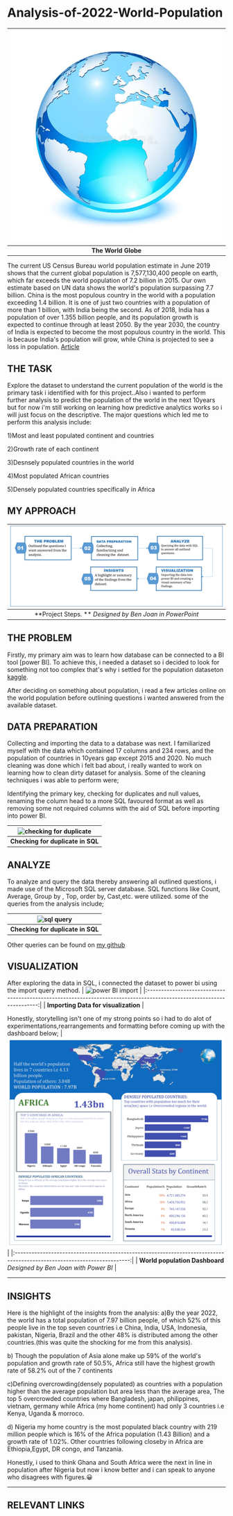 # **Analysis-of-2022-World-Population**
| ![The Globe](https://github.com/Ben-Joan/Analysis-of-2022-World-Population/blob/main/_.jpeg) | 
|:------------------------------------------------------------------------------------------------------------------:| 
| **The World Globe** 
The current US Census Bureau world population estimate in June 2019 shows that the current global population is 7,577,130,400 people on earth, which far exceeds the world population of 7.2 billion in 2015. Our own estimate based on UN data shows the world's population surpassing 7.7 billion.
China is the most populous country in the world with a population exceeding 1.4 billion. It is one of just two countries with a population of more than 1 billion, with India being the second. As of 2018, India has a population of over 1.355 billion people, and its population growth is expected to continue through at least 2050. By the year 2030, the country of India is expected to become the most populous country in the world. This is because India's population will grow, while China is projected to see a loss in population. [Article](https://worldpopulationreview.com/)

## **THE TASK**
Explore the dataset to understand the current population of the world is the primary task i identified with for this project..Also i wanted to perform further analysis to predict the population
of the world in the next 10years but for now i'm still working on learning how predictive analytics works so i will just focus on the descriptive. 
The major questions which led me to perform this analysis include:

1)Most and least populated continent and countries

2)Growth rate of each continent

3)Desnsely populated countries in the world

4)Most populated African countries 

5)Densely populated countries specifically in Africa


## **MY APPROACH**
|  ![project steps](https://github.com/Ben-Joan/Analysis-of-2022-World-Population/blob/main/WP%20Approach.png)  | 
|:------------------------------------------------------------------------------------------------------------------------:| 
|               **Project Steps. ** _Designed by Ben Joan in PowerPoint_   

## **THE PROBLEM**
Firstly, my primary aim was to learn how database can be connected to a BI tool [power BI]. To achieve this, i needed a dataset so i decided to look for something not too complex that's why i settled for the population dataseton [kaggle](https://www.kaggle.com/datasets/iamsouravbanerjee/world-population-dataset).

After deciding on something about population, i read a few articles online on the world population before outlining questions i wanted answered from the available dataset.

## **DATA PREPARATION**
Collecting and importing the data to a database was next. I familiarized myself with the data which contained 17 columns and 234 rows, and the population of countries in 10years gap except 2015 and 2020. No much cleaning was done which i felt bad about, i really wanted to work on learning how to clean dirty dataset for analysis. Some of the cleaning techniques i was able to perform were;

Identifying the primary key, checking for duplicates and null values, renaming the column head to a more SQL favoured format as well as removing some not required columns with the aid of SQL before importing into power BI.


| ![checking for duplicate]()  | 
|:---------------------------------------------------------------------------------------------------------------------:| 
|                                                   **Checking for duplicate in SQL**                                                    |

## **ANALYZE**
To analyze and query the data thereby answering all outlined questions, i made use of the Microsoft SQL server database. SQL functions like Count, Average, Group by , Top, order by, Cast,etc. were utilized. some of the queries from the analysis include;

| ![sql query]()  | 
|:---------------------------------------------------------------------------------------------------------------------:| 
|                                                   **Checking for duplicate in SQL**                                                    |

Other queries can be found on [my github](https://github.com/Ben-Joan/Analysis-of-2022-World-Population/blob/main/Population.sql)

## **VISUALIZATION**
After exploring the data in SQL, i connected the dataset to power bi using the import query method.
| ![power BI import](https://user-images.githubusercontent.com/103894233/193960726-793d73a7-c83a-4534-bdb1-5e7374a74060.png)  | 
|:---------------------------------------------------------------------------------------------------------------------:| 
|                                                   **Importing Data for visualization**                                                    |

Honestly, storytelling isn't one of my strong points so i had to do alot of experimentations,rearrangements and formatting before coming up with the dashboard below;
| ![dashboard](https://github.com/Ben-Joan/Analysis-of-2022-World-Population/blob/main/World%20Population_page-0001.jpg)  | 
|:-----------------------------------------------------------------------------------------------------------------------:| 
|                     **World population  Dashboard** _Designed by Ben Joan with Power BI_                      |

---

## **INSIGHTS**
Here is the highlight of the insights from the analysis:
a)By the year 2022, the world has a total population of 7.97 billion people, of which 52% of this people live in the top seven countries i.e China, India, USA, Indonesia, pakistan, Nigeria, Brazil and the other 48% is distributed among the other countries.(this was quite the shocking for me from this analysis).

b) Though the population of Asia alone make up 59% of the world's population and growth rate of 50.5%, Africa still have the highest growth rate of 58.2% out of the 7 continents

c)Defining overcrowding(densely populated) as countries with a population higher than the average population but area less than the average area, The top 5 overcrowded countries where Bangladesh, japan, philippines, vietnam, germany while Africa (my home continent) had only 3 countries i.e Kenya, Uganda & morroco.

d) Nigeria my home country is the most populated black country with 219 million people which is 16% of the Africa population (1.43 Billion) and a growth rate of 1.02%. Other countries following closeby in Africa are Ethiopia,Egypt, DR congo, and Tanzania.

Honestly, i used to think Ghana and South Africa were the next in line in population after Nigeria but now i know better and i can speak to anyone who disagrees with figures.😀

---

## **RELEVANT LINKS**



